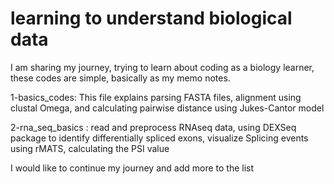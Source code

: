 # learning to understand biological data 
I am sharing my journey, trying to learn about coding as a biology learner, these codes are simple, basically as my memo notes.


1-basics_codes: This file explains parsing FASTA files, alignment using clustal Omega, and calculating pairwise distance using Jukes-Cantor model

2-rna_seq_basics : read and preprocess RNAseq data, using DEXSeq package to identify differentially spliced exons, visualize Splicing events using rMATS, calculating the PSI value

I would like to continue my journey and add more to the list
